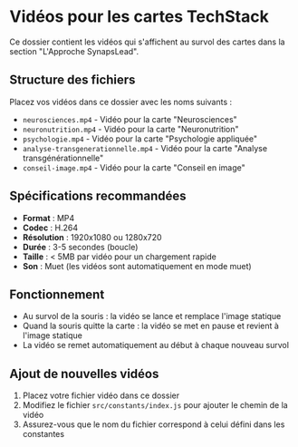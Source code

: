 # Vidéos pour les cartes TechStack

Ce dossier contient les vidéos qui s'affichent au survol des cartes dans la section "L'Approche SynapsLead".

## Structure des fichiers

Placez vos vidéos dans ce dossier avec les noms suivants :

- `neurosciences.mp4` - Vidéo pour la carte "Neurosciences"
- `neuronutrition.mp4` - Vidéo pour la carte "Neuronutrition"
- `psychologie.mp4` - Vidéo pour la carte "Psychologie appliquée"
- `analyse-transgenerationnelle.mp4` - Vidéo pour la carte "Analyse transgénérationnelle"
- `conseil-image.mp4` - Vidéo pour la carte "Conseil en image"

## Spécifications recommandées

- **Format** : MP4
- **Codec** : H.264
- **Résolution** : 1920x1080 ou 1280x720
- **Durée** : 3-5 secondes (boucle)
- **Taille** : < 5MB par vidéo pour un chargement rapide
- **Son** : Muet (les vidéos sont automatiquement en mode muet)

## Fonctionnement

- Au survol de la souris : la vidéo se lance et remplace l'image statique
- Quand la souris quitte la carte : la vidéo se met en pause et revient à l'image statique
- La vidéo se remet automatiquement au début à chaque nouveau survol

## Ajout de nouvelles vidéos

1. Placez votre fichier vidéo dans ce dossier
2. Modifiez le fichier `src/constants/index.js` pour ajouter le chemin de la vidéo
3. Assurez-vous que le nom du fichier correspond à celui défini dans les constantes 